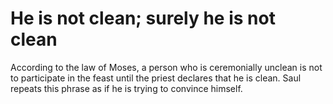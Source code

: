 # He is not clean; surely he is not clean

According to the law of Moses, a person who is ceremonially unclean is not to participate in the feast until the priest declares that he is clean. Saul repeats this phrase as if he is trying to convince himself.